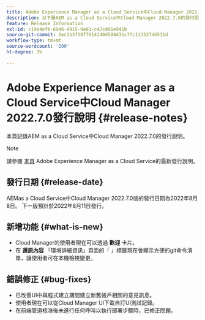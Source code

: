 ```yaml
---
title: Adobe Experience Manager as a Cloud Service中Cloud Manager 2022.7.0發行說明
description: 以下是AEM as a Cloud Service中Cloud Manager 2022.7.0的發行說明。
feature: Release Information
exl-id: c19e4efb-69d6-4915-9e63-c47cd91e941b
source-git-commit: 1ec1b3f58f7614140d584d3bc7fc113527d6511d
workflow-type: tm+mt
source-wordcount: '200'
ht-degree: 3%

---
```


# Adobe Experience Manager as a Cloud Service中Cloud Manager 2022.7.0發行說明 {#release-notes}

本頁記錄AEM as a Cloud Service中Cloud Manager 2022.7.0的發行說明。

>[!NOTE]
>
>請參閱 [本頁](/help/release-notes/release-notes-cloud/release-notes-current.md) Adobe Experience Manager as a Cloud Service的最新發行說明。

## 發行日期 {#release-date}

AEMas a Cloud Service中Cloud Manager 2022.7.0版的發行日期為2022年8月8日。 下一版預計於2022年8月11日發行。

## 新增功能 {#what-is-new}

* Cloud Manager的使用者現在可以透過 **歡迎** 卡片。
* 在 **[還原內容](/help/operations/backup.md)** 「環境詳細資訊」頁面的「 」標籤現在會顯示方便的git命令清單，讓使用者可在本機檢視變更。

## 錯誤修正 {#bug-fixes}

* 已改善UI中與程式建立期間建立新舊帳戶相關的意見訊息。
* 使用者現在可以從Cloud Manager UI下載自訂UI測試記錄。
* 在前端管道核准後未進行任何呼叫以執行部署步驟時，已修正問題。
